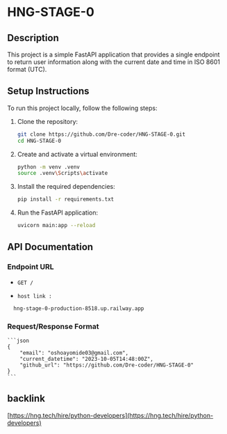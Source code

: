 # HNG-STAGE-0

## Description
This project is a simple FastAPI application that provides a single endpoint to return user information along with the current date and time in ISO 8601 format (UTC).

## Setup Instructions
To run this project locally, follow the following steps:

1. Clone the repository:
    ```sh
    git clone https://github.com/Dre-coder/HNG-STAGE-0.git
    cd HNG-STAGE-0
    ```

2. Create and activate a virtual environment:
    ```sh
    python -m venv .venv
    source .venv\Scripts\activate  
    ```

3. Install the required dependencies:
    ```sh
    pip install -r requirements.txt
    ```

4. Run the FastAPI application:
    ```sh
    uvicorn main:app --reload
    ```

## API Documentation

### Endpoint URL
- `GET /`

- `host link :`
```sh
  hng-stage-0-production-8518.up.railway.app

```


### Request/Response Format

    ```json
    {
        "email": "oshoayomide03@gmail.com",
        "current_datetime": "2023-10-05T14:48:00Z",
        "github_url": "https://github.com/Dre-coder/HNG-STAGE-0"
    }
    ```
## backlink
[https://hng.tech/hire/python-developers](https://hng.tech/hire/python-developers)
